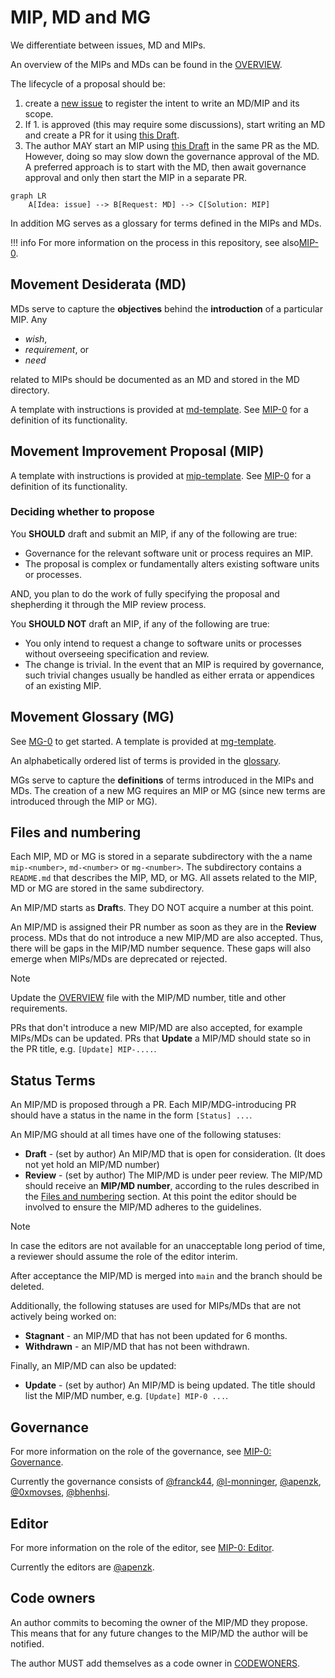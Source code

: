 
# MIP, MD and MG

We differentiate between issues, MD and MIPs.

An overview of the MIPs and MDs can be found in the [OVERVIEW](https://movementlabsxyz.github.io/MIP/).

The lifecycle of a proposal should be:

1. create a [new issue](https://github.com/movementlabsxyz/MIP/issues) to register the intent to write an MD/MIP and its scope.
2. If 1. is approved (this may require some discussions), start writing an MD and create a PR for it using [this Draft](../../md-template.md).
3. The author MAY start an MIP using [this Draft](../../mip-template.md) in the same PR as the MD. However, doing so may slow down the governance approval of the MD. A preferred approach is to start with the MD, then await governance approval and only then start the MIP in a separate PR.

```mermaid
graph LR
    A[Idea: issue] --> B[Request: MD] --> C[Solution: MIP]
```

In addition MG serves as a glossary for terms defined in the MIPs and MDs.

!!! info For more information on the process in this repository, see also[MIP-0](./MIP/mip-0/README.md).

## Movement Desiderata (MD)

MDs serve to capture the **objectives** behind the **introduction** of a particular MIP. Any  

- _wish_,
- _requirement_, or
- _need_

related to MIPs should be documented as an MD and stored in the MD directory.

A template with instructions is provided at [md-template](md-template.md). See [MIP-0](./MIP/mip-0) for a definition of its functionality.

## Movement Improvement Proposal (MIP)

A template with instructions is provided at [mip-template](mip-template.md). See [MIP-0](./MIP/mip-0) for a definition of its functionality.

### Deciding whether to propose

You **SHOULD** draft and submit an MIP, if any of the following are true:

- Governance for the relevant software unit or process requires an MIP.
- The proposal is complex or fundamentally alters existing software units or processes.

AND, you plan to do the work of fully specifying the proposal and shepherding it through the MIP review process.

You **SHOULD NOT** draft an MIP, if any of the following are true:

- You only intend to request a change to software units or processes without overseeing specification and review.
- The change is trivial. In the event that an MIP is required by governance, such trivial changes usually be handled as either errata or appendices of an existing MIP.

## Movement Glossary (MG)

See [MG-0](./MIP/mg-0) to get started. A template is provided at [mg-template](mg-template.md).

An alphabetically ordered list of terms is provided in the [glossary](GLOSSARY.md).

MGs serve to capture the **definitions** of terms introduced in the MIPs and MDs. The creation of a new MG requires an MIP or MG (since new terms are introduced through the MIP or MG).

## Files and numbering

Each MIP, MD or MG is stored in a separate subdirectory with the a name `mip-<number>`, `md-<number>` or `mg-<number>`. The subdirectory contains a `README.md` that describes the MIP, MD, or MG. All assets related to the MIP, MD or MG are stored in the same subdirectory.

An MIP/MD starts as **Draft**s. They DO NOT acquire a number at this point.

An MIP/MD is assigned their PR number as soon as they are in the **Review** process. MDs that do not introduce a new MIP/MD are also accepted. Thus, there will be gaps in the MIP/MD number sequence. These gaps will also emerge when MIPs/MDs are deprecated or rejected.

> [!NOTE]
> Update the [OVERVIEW](https://github.com/movementlabsxyz/MIP/wiki/Overview) file with the MIP/MD number, title and other requirements.

PRs that don't introduce a new MIP/MD are also accepted, for example MIPs/MDs can be updated. PRs that **Update** a MIP/MD should state so in the PR title, e.g. `[Update] MIP-....`.

## Status Terms

An MIP/MD is proposed through a PR. Each MIP/MDG-introducing PR should have a status in the name in the form `[Status] ...`.

An MIP/MG should at all times have one of the following statuses:

- **Draft** - (set by author) An MIP/MD that is open for consideration. (It does not yet hold an MIP/MD number)
- **Review** - (set by author) The MIP/MD is under peer review. The MIP/MD should receive an **MIP/MD number**, according to the rules described in the [Files and numbering](#files-and-numbering) section. At this point the editor should be involved to ensure the MIP/MD adheres to the guidelines.

>[!Note]
> In case the editors are not available for an unacceptable long period of time, a reviewer should assume the role of the editor interim.

After acceptance the MIP/MD is merged into `main` and the branch should be deleted.

Additionally, the following statuses are used for MIPs/MDs that are not actively being worked on:

- **Stagnant** - an MIP/MD that has not been updated for 6 months.
- **Withdrawn** - an MIP/MD that has not been withdrawn.

Finally, an MIP/MD can also be updated:

- **Update** - (set by author) An MIP/MD is being updated. The title should list the MIP/MD number, e.g. `[Update] MIP-0 ...`.

## Governance

For more information on the role of the governance, see [MIP-0: Governance](./MIP/mip-0/README.md#governance).

Currently the governance consists of [@franck44](https://github.com/franck44), [@l-monninger](https://github.com/l-monninger), [@apenzk](https://github.com/apenzk), [@0xmovses](https://github.com/0xmovses), [@bhenhsi](https://github.com/bhenhsi).

## Editor

For more information on the role of the editor, see [MIP-0: Editor](./MIP/mip-0/README.md#editor).

Currently the editors are [@apenzk](https://github.com/apenzk).

## Code owners

An author commits to becoming the owner of the MIP/MD they propose. This means that for any future changes to the MIP/MD the author will be notified.

The author MUST add themselves as a code owner in [CODEWONERS](.github/CODEOWNERS).
